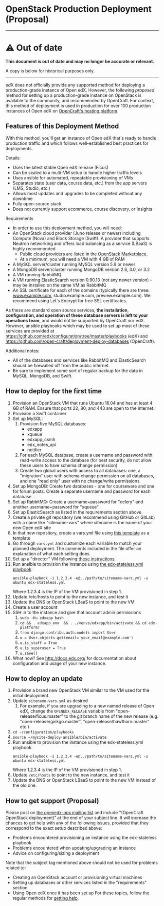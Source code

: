 # OpenStack Production Deployment (Proposal)

--------------------------

⚠️ Out of date
=============

**This document is out of date and may no longer be accurate or relevant.**

A copy is below for historical purposes only.

--------------------------

edX does not officially provide any supported method for deploying a production-grade instance of Open edX. However, the following *proposed* method for setting up a production-grade instance on OpenStack is available to the community, and recommended by OpenCraft. For context, this method of deployment is used in production for over 100 production instances of Open edX on [OpenCraft's hosting platform](http://opencraft.com/hosting/).

## Features of this Deployment Method
With this method, you'll get an instance of Open edX that's ready to handle production traffic and which follows well-established best practices for deployments.
 
Details:

* Uses the latest stable Open edX release (Ficus)
* Can be scaled to a multi-VM setup to handle higher traffic levels
* Uses ansible for automated, repeatable provisioning of VMs
* Separates state (user data, course data, etc.) from the app servers (LMS, Studio, etc.)
* Allows most updates and upgrades to be completed without any downtime
* Fully open-source stack
* Does not currently support ecommerce, course discovery, or Insights
 
Requirements

* In order to use this deployment method, you will need:
* An OpenStack cloud provider (Juno release or newer) including Compute (Nova) and Block Storage (Swift). A provider that supports Neutron networking and offers load balancing as a service (LBaaS) is highly recommended.
  - Public cloud providers are listed in the [OpenStack Marketplace](https://www.openstack.org/marketplace/public-clouds/).
  - At a minimum, you will need a VM with 4 GB of RAM
* A MySQL server/cluster running MySQL version 5.6 or newer
* A MongoDB server/cluster running MongoDB version 2.6, 3.0, or 3.2
* A VM running RabbitMQ
* A VM running ElasticSearch version 0.90.13 (not any newer version) - may be installed on the same VM as RabbitMQ
* An SSL certificate for each of the domains (typically there are three: www.example.com, studio.example.com, preview.example.com). We recommend using Let's Encrypt for free SSL certificates.
 
As these are standard open source services, **the installation, configuration, and operation of these database servers is left to your operations team**, and would not be supported by OpenCraft nor edX. However, ansible playbooks which may be used to set up most of these services are provided at https://github.com/edx/configuration/tree/master/playbooks (edX) and https://github.com/open-craft/deployment-deploy-databases (OpenCraft).
 
Additional notes:
* All of the databases and services like RabbitMQ and ElasticSearch should be firewalled off from the public internet.
* Be sure to implement some sort of regular backup for the data in MySQL, MongoDB, and Swift.


## How to deploy for the first time
1. Provision an OpenStack VM that runs Ubuntu 16.04 and has at least 4 GB of RAM. Ensure that ports 22, 80, and 443 are open to the internet.
1. Provision a Swift container
1. Set up MySQL:
   1. Provision five MySQL databases:
       - edxapp
       - xqueue
       - edxapp_csmh
       - edx_notes_api
       - notifier
   1. For each MySQL database, create a username and password with read-write access to the database (for best security, do not allow these users to have schema change permission)
   1. Create two global users with access to all databases: one, a "migration" user with schema change permission on all databases, and one "read only" user with no change/write permissions.
1. Set up MongoDB: Create two databases - one for courseware and one for forum posts. Create a separate username and password for each database.
1. Set up RabbitMQ: Create a username+password for "celery" and another username+password for "xqueue".
1. Set up ElasticSearch as listed in the requirements section above.
1. Create a private git repository (we recommend using GitHub or GitLab) with a name like "sitename-vars" where sitename is the name of your new Open edX site
1. In that new repository, create a vars.yml file using [this template](https://github.com/open-craft/opencraft/pull/204) as a template
1. Go through `vars.yml` and customize each variable to match your planned deployment. The comments included in the file offer an explanation of what each setting does.
1. Set up a "director" VM following [these instructions](../shared/director/).
1. Run ansible to provision the instance using [the edx-stateless.yml playbook](https://github.com/edx/configuration/blob/master/playbooks/edx-stateless.yml):
   ```
   ansible-playbook -i 1.2.3.4 -e@../path/to/sitename-vars.yml -u ubuntu edx-stateless.yml
   ```
   Where 1.2.3.4 is the IP of the VM provisioned in step 1.
1. Update /etc/hosts to point to the new instance, and test it
1. Update the DNS or OpenStack LBaaS to point to the new VM
1. Create a user account
1. SSH in to the instance and give that account admin permissions
   1. `sudo -Hu edxapp bash`
   1. `cd && . edxapp_env  && . ./venvs/edxapp/bin/activate && cd edx-platform/`
   1. `from django.contribu.auth.models import User`
   1. `u = User.objects.get(email='your_email@example.com')`
   1. `u.is_staff = True`
   1. `u.is_superuser = True`
   1. `u.save()`
1. What now? See http://docs.edx.org/ for documentation about configuration and usage of your new instance.


## How to deploy an update
1. Provision a brand new OpenStack VM similar to the VM used for the initial deployment.
1. Update `sitename-vars.yml` as desired
   1. For example, if you are upgrading to a new named release of Open edX, change the `OPENEDX_RELEASE` variable from "open-release/ficus.master" to the git branch name of the new release (e.g. "open-release/ginkgo.master", "open-release/hawthorn.master" etc.)
1. `cd ~/configuration/playbooks`
1. `source ~/mysite-deploy-ansible/bin/activate`
1. Run ansible to provision the instance using the edx-stateless.yml playbook:
   ```
   ansible-playbook -i 1.2.3.4 -e@../path/to/sitename-vars.yml -u ubuntu edx-stateless.yml
   ```
   Where 1.2.3.4 is the IP of the VM provisioned in step 1.
1. Update `/etc/hosts` to point to the new instance, and test it
1. Update the DNS or OpenStack LBaaS to point to the new VM instead of the old one.
 

## How to get support (Proposal)
Please post on [the openedx-ops mailing list](https://www.google.com/url?q=https://groups.google.com/forum/%23!forum/openedx-ops&sa=D&ust=1493711786670000&usg=AFQjCNGzXWqTVJOdP4hySmnSd_wDdC2q9w) and include "(OpenCraft OpenStack deployment)" at the end of your subject line. It will increase the chances to get help with any of the following issues, provided that they correspond to the exact setup described above:

* Problems encountered provisioning an instance using the edx-stateless playbook
* Problems encountered when updating/upgrading an instance
* Advice on configuring/sizing a deployment
 
Note that the subject tag mentioned above should not be used for problems related to:

* Creating an OpenStack account or provisioning virtual machines
* Setting up databases or other services listed in the "requirements" section
* Using Open edX once it has been set up
For these topics, follow the regular methods for [getting help](https://open.edx.org/getting-help).
